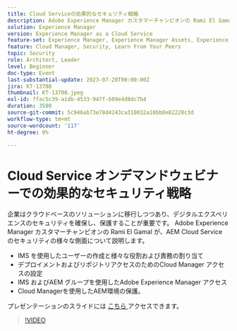```yaml
---
title: Cloud Serviceの効果的なセキュリティ戦略
description: Adobe Experience Manager カスタマーチャンピオンの Rami El Gamal が、AEM Cloud Service のセキュリティのさまざまな側面について説明します。
solution: Experience Manager
version: Experience Manager as a Cloud Service
feature-set: Experience Manager, Experience Manager Assets, Experience Manager Sites
feature: Cloud Manager, Security, Learn From Your Peers
topic: Security
role: Architect, Leader
level: Beginner
doc-type: Event
last-substantial-update: 2023-07-20T00:00:00Z
jira: KT-13708
thumbnail: KT-13708.jpeg
exl-id: ffac5c39-a1db-4533-947f-609e4d8dc7b4
duration: 3580
source-git-commit: 5c946ab73e78d4243ca310032a10bb8e82228c3d
workflow-type: tm+mt
source-wordcount: '117'
ht-degree: 0%

---
```


# Cloud Service オンデマンドウェビナーでの効果的なセキュリティ戦略

企業はクラウドベースのソリューションに移行しつつあり、デジタルエクスペリエンスのセキュリティを確保し、保護することが重要です。 Adobe Experience Manager カスタマーチャンピオンの Rami El Gamal が、AEM Cloud Service のセキュリティの様々な側面について説明します。

* IMS を使用したユーザーの作成と様々な役割および責務の割り当て
* デプロイメントおよびリポジトリアクセスのためのCloud Manager アクセスの設定
* IMS およびAEM グループを使用したAdobe Experience Manager アクセス
* Cloud Managerを使用したAEM環境の保護。

プレゼンテーションのスライドには [ こちら ](../../assets/experience-manager/july2023/effective-security-strategies-in-cloud-service/AEM-CloudManager-Security_Webinar_July_18.pdf) アクセスできます。

>[!VIDEO](https://video.tv.adobe.com/v/3421772/?learn=on)
